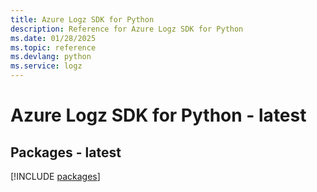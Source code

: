 ```yaml
---
title: Azure Logz SDK for Python
description: Reference for Azure Logz SDK for Python
ms.date: 01/28/2025
ms.topic: reference
ms.devlang: python
ms.service: logz
---
```

# Azure Logz SDK for Python - latest
## Packages - latest
[!INCLUDE [packages](logz-index.md)]